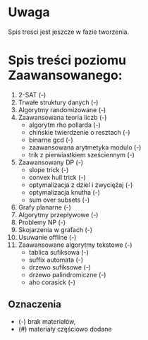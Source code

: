 
# Uwaga
Spis treści jest jeszcze w fazie tworzenia.

# Spis treści poziomu Zaawansowanego:
1. 2-SAT (-)
2. Trwałe struktury danych (-)
3. Algorytmy randomizowane (-)
4. Zaawansowana teoria liczb (-)
   - algorytm rho pollarda (-)
   - chińskie twierdzenie o resztach (-)
   - binarne gcd (-)
   - zaawansowana arytmetyka modulo (-)
   - trik z pierwiastkiem sześciennym (-)
5. Zaawansowany DP (-)
   - slope trick (-)
   - convex hull trick (-)
   - optymalizacja z dziel i zwyciężaj (-)
   - optymalizacja knutha (-)
   - sum over subsets (-)
6. Grafy planarne (-)
7. Algorytmy przepływowe (-)
8. Problemy NP (-)
9. Skojarzenia w grafach (-)
10. Usuwanie offline (-)
11. Zaawansowane algorytmy tekstowe (-)
    - tablica sufiksowa (-)
    - suffix automata (-)
    - drzewo sufiksowe (-)
    - drzewo palindromiczne (-)
    - aho corasick (-)

## Oznaczenia
- (-) brak materiałów,
- (#) materiały częściowo dodane
